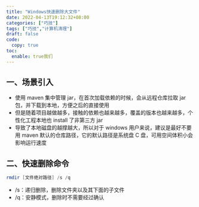 ```yaml
---
title: "Windows快速删除大文件"
date: 2022-04-13T19:12:32+08:00
categories: ["巧技"]
tags: ["巧技","计算机清理"]
draft: false
code:
  copy: true
toc:
  enable: true我们
---
```


## 一、场景引入

- 使用 maven 集中管理 jar，在首次加载依赖的时候，会从远程仓库拉取 jar 包，并下载到本地，方便之后的直接使用
- 但是随着项目越做越多，接触的依赖也越来越多，覆盖的版本也越来越多，个性化工程本地也 install 了非第三方 jar
- 导致了本地磁盘的越撑越大，所以对于 windows 用户来说，建议是最好不要用 maven 默认的仓库路径，它的默认路径是系统盘 C 盘，可用空间体积小会影响运行速度

## 二、快速删除命令

```powershell
rmdir [文件绝对路径] /s /q
```

- /s：递归删除，删除文件夹以及其下面的子文件
- /q：安静模式，删除时不需要经过确认